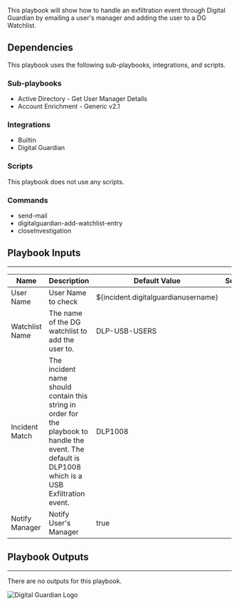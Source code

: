 This playbook will show how to handle an exfiltration event through Digital Guardian by emailing a user's manager and adding the user to a DG Watchlist.

## Dependencies
This playbook uses the following sub-playbooks, integrations, and scripts.

### Sub-playbooks
* Active Directory - Get User Manager Details
* Account Enrichment - Generic v2.1

### Integrations
* Builtin
* Digital Guardian

### Scripts
This playbook does not use any scripts.

### Commands
* send-mail
* digitalguardian-add-watchlist-entry
* closeInvestigation

## Playbook Inputs
---

| **Name** | **Description** | **Default Value** | **Source** | **Required** |
| --- | --- | --- | --- | --- |
| User Name | User Name to check | ${incident.digitalguardianusername} |  | Required |
| Watchlist Name | The name of the DG watchlist to add the user to. | DLP-USB-USERS |  | Required |
| Incident Match | The incident name should contain this string in order for the playbook to handle the event.  The default is DLP1008 which is a USB Exfiltration event. | DLP1008 |  | Required |
| Notify Manager | Notify User's Manager | true |  | Optional |

## Playbook Outputs
---
There are no outputs for this playbook.

<!-- Playbook PNG image comes here -->
![Digital Guardian Logo](https://github.com/cvescan/cvescan/raw/master/Packs/DigitalGuardian/doc_files/DigitalGuardian_image.png)
